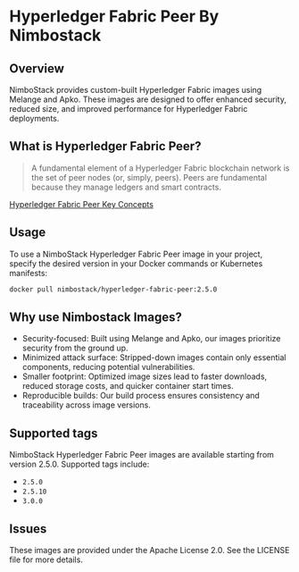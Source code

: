 # Hyperledger Fabric Peer By Nimbostack

## Overview

NimboStack provides custom-built Hyperledger Fabric images using Melange and Apko. These images are designed to offer enhanced security, reduced size, and improved performance for Hyperledger Fabric deployments.

## What is Hyperledger Fabric Peer?

> A fundamental element of a Hyperledger Fabric blockchain network is the set of peer nodes (or, simply, peers). Peers are fundamental because they manage ledgers and smart contracts.

[Hyperledger Fabric Peer Key Concepts](https://hyperledger-fabric.readthedocs.io/en/latest/peers/peers.html)

## Usage

To use a NimboStack Hyperledger Fabric Peer image in your project, specify the desired version in your Docker commands or Kubernetes manifests:

```bash
docker pull nimbostack/hyperledger-fabric-peer:2.5.0
```

## Why use Nimbostack Images?

- Security-focused: Built using Melange and Apko, our images prioritize security from the ground up.
- Minimized attack surface: Stripped-down images contain only essential components, reducing potential vulnerabilities.
- Smaller footprint: Optimized image sizes lead to faster downloads, reduced storage costs, and quicker container start times.
- Reproducible builds: Our build process ensures consistency and traceability across image versions.

## Supported tags

NimboStack Hyperledger Fabric Peer images are available starting from version 2.5.0. Supported tags include:

- `2.5.0`
- `2.5.10`
- `3.0.0`

## Issues

These images are provided under the Apache License 2.0. See the LICENSE file for more details.
